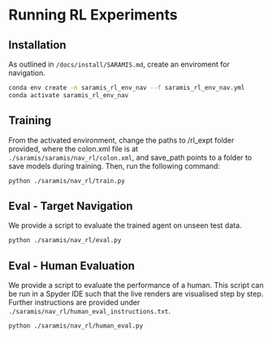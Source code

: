 # Running RL Experiments

## Installation

As outlined in `/docs/install/SARAMIS.md`, create an enviroment for navigation.

```bash
conda env create -n saramis_rl_env_nav --f saramis_rl_env_nav.yml
conda activate saramis_rl_env_nav
```

## Training

From the activated environment, change the paths to /rl_expt folder provided, where the colon.xml file is at `./saramis/saramis/nav_rl/colon.xml`, and save_path points to a folder to save models during training. Then, run the following command:

```bash
python ./saramis/nav_rl/train.py
```

## Eval - Target Navigation

We provide a script to evaluate the trained agent on unseen test data.

```bash
python ./saramis/nav_rl/eval.py
```


## Eval - Human Evaluation

We provide a script to evaluate the performance of a human. This script can be run in a Spyder IDE such that the live renders are visualised step by step. Further instructions are provided under `./saramis/nav_rl/human_eval_instructions.txt`.

```bash
python ./saramis/nav_rl/human_eval.py
```

